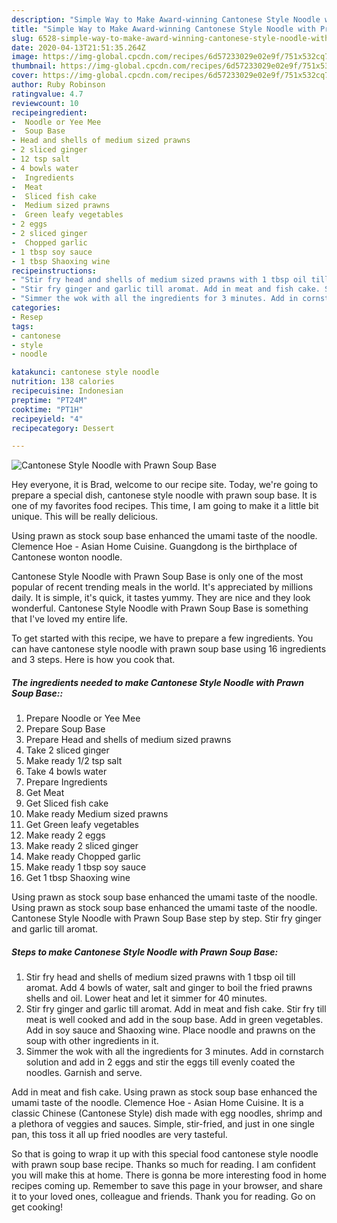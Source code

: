```yaml
---
description: "Simple Way to Make Award-winning Cantonese Style Noodle with Prawn Soup Base"
title: "Simple Way to Make Award-winning Cantonese Style Noodle with Prawn Soup Base"
slug: 6528-simple-way-to-make-award-winning-cantonese-style-noodle-with-prawn-soup-base
date: 2020-04-13T21:51:35.264Z
image: https://img-global.cpcdn.com/recipes/6d57233029e02e9f/751x532cq70/cantonese-style-noodle-with-prawn-soup-base-recipe-main-photo.jpg
thumbnail: https://img-global.cpcdn.com/recipes/6d57233029e02e9f/751x532cq70/cantonese-style-noodle-with-prawn-soup-base-recipe-main-photo.jpg
cover: https://img-global.cpcdn.com/recipes/6d57233029e02e9f/751x532cq70/cantonese-style-noodle-with-prawn-soup-base-recipe-main-photo.jpg
author: Ruby Robinson
ratingvalue: 4.7
reviewcount: 10
recipeingredient:
-  Noodle or Yee Mee
-  Soup Base
- Head and shells of medium sized prawns
- 2 sliced ginger
- 12 tsp salt
- 4 bowls water
-  Ingredients
-  Meat
-  Sliced fish cake
-  Medium sized prawns
-  Green leafy vegetables
- 2 eggs
- 2 sliced ginger
-  Chopped garlic
- 1 tbsp soy sauce
- 1 tbsp Shaoxing wine
recipeinstructions:
- "Stir fry head and shells of medium sized prawns with 1 tbsp oil till aromat. Add 4 bowls of water, salt and ginger to boil the fried prawns shells and oil. Lower heat and let it simmer for 40 minutes."
- "Stir fry ginger and garlic till aromat. Add in meat and fish cake. Stir fry till meat is well cooked and add in the soup base. Add in green vegetables. Add in soy sauce and Shaoxing wine. Place noodle and prawns on the soup with other ingredients in it."
- "Simmer the wok with all the ingredients for 3 minutes. Add in cornstarch solution and add in 2 eggs and stir the eggs till evenly coated the noodles. Garnish and serve."
categories:
- Resep
tags:
- cantonese
- style
- noodle

katakunci: cantonese style noodle
nutrition: 138 calories
recipecuisine: Indonesian
preptime: "PT24M"
cooktime: "PT1H"
recipeyield: "4"
recipecategory: Dessert

---
```



![Cantonese Style Noodle with Prawn Soup Base](https://img-global.cpcdn.com/recipes/6d57233029e02e9f/751x532cq70/cantonese-style-noodle-with-prawn-soup-base-recipe-main-photo.jpg)

Hey everyone, it is Brad, welcome to our recipe site. Today, we're going to prepare a special dish, cantonese style noodle with prawn soup base. It is one of my favorites food recipes. This time, I am going to make it a little bit unique. This will be really delicious.

Using prawn as stock soup base enhanced the umami taste of the noodle. Clemence Hoe - Asian Home Cuisine. Guangdong is the birthplace of Cantonese wonton noodle.

Cantonese Style Noodle with Prawn Soup Base is only one of the most popular of recent trending meals in the world. It's appreciated by millions daily. It is simple, it's quick, it tastes yummy. They are nice and they look wonderful. Cantonese Style Noodle with Prawn Soup Base is something that I've loved my entire life.


To get started with this recipe, we have to prepare a few ingredients. You can have cantonese style noodle with prawn soup base using 16 ingredients and 3 steps. Here is how you cook that.

##### The ingredients needed to make Cantonese Style Noodle with Prawn Soup Base::

1. Prepare  Noodle or Yee Mee
1. Prepare  Soup Base
1. Prepare Head and shells of medium sized prawns
1. Take 2 sliced ginger
1. Make ready 1/2 tsp salt
1. Take 4 bowls water
1. Prepare  Ingredients
1. Get  Meat
1. Get  Sliced fish cake
1. Make ready  Medium sized prawns
1. Get  Green leafy vegetables
1. Make ready 2 eggs
1. Make ready 2 sliced ginger
1. Make ready  Chopped garlic
1. Make ready 1 tbsp soy sauce
1. Get 1 tbsp Shaoxing wine


Using prawn as stock soup base enhanced the umami taste of the noodle. Using prawn as stock soup base enhanced the umami taste of the noodle. Cantonese Style Noodle with Prawn Soup Base step by step. Stir fry ginger and garlic till aromat. 

##### Steps to make Cantonese Style Noodle with Prawn Soup Base:

1. Stir fry head and shells of medium sized prawns with 1 tbsp oil till aromat. Add 4 bowls of water, salt and ginger to boil the fried prawns shells and oil. Lower heat and let it simmer for 40 minutes.
1. Stir fry ginger and garlic till aromat. Add in meat and fish cake. Stir fry till meat is well cooked and add in the soup base. Add in green vegetables. Add in soy sauce and Shaoxing wine. Place noodle and prawns on the soup with other ingredients in it.
1. Simmer the wok with all the ingredients for 3 minutes. Add in cornstarch solution and add in 2 eggs and stir the eggs till evenly coated the noodles. Garnish and serve.


Add in meat and fish cake. Using prawn as stock soup base enhanced the umami taste of the noodle. Clemence Hoe - Asian Home Cuisine. It is a classic Chinese (Cantonese Style) dish made with egg noodles, shrimp and a plethora of veggies and sauces. Simple, stir-fried, and just in one single pan, this toss it all up fried noodles are very tasteful. 

So that is going to wrap it up with this special food cantonese style noodle with prawn soup base recipe. Thanks so much for reading. I am confident you will make this at home. There is gonna be more interesting food in home recipes coming up. Remember to save this page in your browser, and share it to your loved ones, colleague and friends. Thank you for reading. Go on get cooking!
